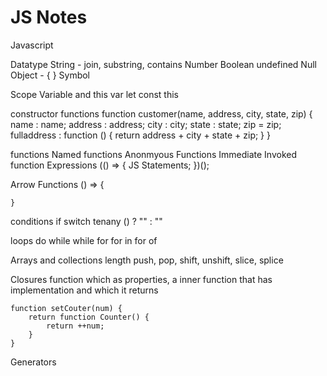 # JS Notes

Javascript

Datatype
    String - join, substring, contains
    Number
    Boolean
    undefined
    Null
    Object - { }
    Symbol

Scope
Variable and this
    var
    let
    const
    this

constructor functions
    function customer(name, address, city, state, zip) {
        name : name;
        address : address;
        city : city;
        state : state;
        zip = zip;
        fulladdress : function () {
            return address + city + state + zip;
        }
    }

functions
    Named functions
    Anonmyous Functions
    Immediate Invoked function Expressions
    (() => {
        JS Statements;
    })();

Arrow Functions
    () => {

    }
conditions
    if
    switch
    tenany () ?  "" : ""

loops
    do while
    while
    for
    for in
    for of

Arrays and collections
    length
    push, pop, shift, unshift, slice, splice

Closures
    function which as properties, a inner function that has implementation and which it returns

    function setCouter(num) {
        return function Counter() {
            return ++num;
        }
    }

Generators
